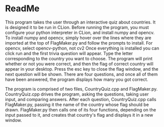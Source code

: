# ReadMe

This program takes the user through an interactive quiz about countries.
It is designed it to be run in CLion.
Before running the program, you must configure your python interpreter in CLion, and install numpy and opencv.
To install numpy and opencv, simply hover over the lines where they are imported at the top of FlagMaker.py and follow the prompts to install. For opencv, select opencv-python, not cv2
Once everything is installed you can click run and the first trivia question will appear.
Type the letter corresponding to the country you want to choose.
The program will print whether or not you were correct, and then the flag of correct country will appear in your desktop.
Press the esc key to close the flag window, and the next question will be shown. 
There are four questions, and once all of them have been answered, the program displays how many you got correct.


The program is comprised of two files, CountryQuiz.cpp and FlagMaker.py. 
CountryQuiz.cpp drives the program, asking the questions, taking user input, and comparing answers. 
After each question, CountryQuiz.cpp calls FlagMaker.py, passing it the name of the country whose flag should be drawn.
FlagMaker.py then calls one of its four functions, depending on the input passed to it, and creates that country's flag and displays it in a new window.

